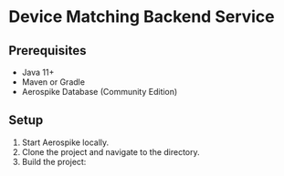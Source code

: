 # Device Matching Backend Service

## Prerequisites
- Java 11+
- Maven or Gradle
- Aerospike Database (Community Edition)

## Setup
1. Start Aerospike locally.
2. Clone the project and navigate to the directory.
3. Build the project: